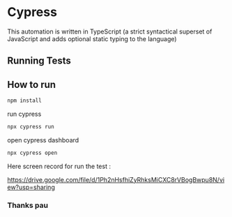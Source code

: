 # Cypress
This automation is written in TypeScript (a strict syntactical superset of JavaScript and adds optional static typing to the language)

## Running Tests

## How to run

```bash
npm install
```

run cypress
```bash
npx cypress run
```

open cypress dashboard
```bash
npx cypress open
```
Here screen record for run the test : 

https://drive.google.com/file/d/1Ph2nHsfhiZyRhksMiCXC8rVBogBwpu8N/view?usp=sharing

### Thanks pau
